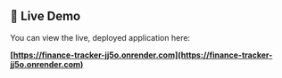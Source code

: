 ## 🚀 Live Demo

You can view the live, deployed application here:

**[https://finance-tracker-jj5o.onrender.com](https://finance-tracker-jj5o.onrender.com)**
